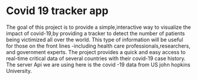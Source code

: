 # Covid 19 tracker app
The goal of this project is to provide a simple,interactive way to visualize the impact of covid-19,by providing a tracker to detect the number of patients being victimized all over the world.
This type of information will be useful for those on the front lines -including health care professionals,researchers, and government experts.
The project provides a quick and easy access to real-time critical data of several countries with their covid-19 case history.
The server Api we are using here is the covid -19 data from US john hopkins University.
